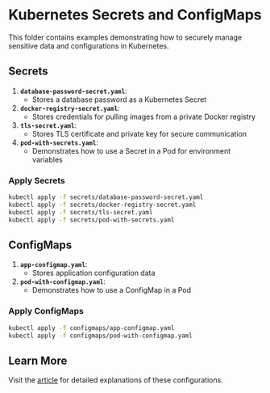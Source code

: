 # Kubernetes Secrets and ConfigMaps

This folder contains examples demonstrating how to securely manage sensitive data and configurations in Kubernetes.

## Secrets

1. **`database-password-secret.yaml`**:
   - Stores a database password as a Kubernetes Secret
2. **`docker-registry-secret.yaml`**:
   - Stores credentials for pulling images from a private Docker registry
3. **`tls-secret.yaml`**:
   - Stores TLS certificate and private key for secure communication
4. **`pod-with-secrets.yaml`**:
   - Demonstrates how to use a Secret in a Pod for environment variables

### Apply Secrets
```bash
kubectl apply -f secrets/database-password-secret.yaml
kubectl apply -f secrets/docker-registry-secret.yaml
kubectl apply -f secrets/tls-secret.yaml
kubectl apply -f secrets/pod-with-secrets.yaml
```

## ConfigMaps

1. **`app-configmap.yaml`**:
   - Stores application configuration data
2. **`pod-with-configmap.yaml`**:
   - Demonstrates how to use a ConfigMap in a Pod

### Apply ConfigMaps
```bash
kubectl apply -f configmaps/app-configmap.yaml
kubectl apply -f configmaps/pod-with-configmap.yaml
```

## Learn More

Visit the [article](https://kelcode.co.uk/bobs-journey-into-secrets-and-config-maps/) for detailed explanations of these configurations.
